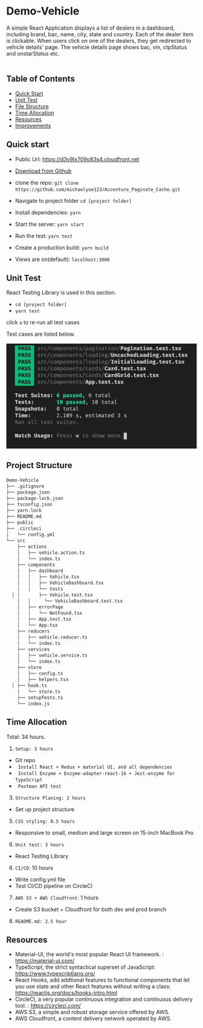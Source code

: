 # Demo-Vehicle

A simple React Application displays a list of dealers in a dashboard, including brand, bac, name, city, state and country. Each of the dealer item is clickable. When users click on one of the dealers, they get redirected to vehicle details' page. The vehicle details page shows bac, vin, ctpStatus and onstarStatus etc. <br><br>

## Table of Contents

- [Quick Start](#quick-start)
- [Unit Test](#unit-test)
- [File Structure](#file-structure)
- [Time Allocation](#time-allocation)
- [Resources](#resources)
- [Improvements](#improvements)

## Quick start

- Public Url: https://d3v9lx709o83s4.cloudfront.net 

- [Download from Github](https://github.com/michaelyue123/Accenture_Paginate_Cache/archive/main.zip)

- clone the repo: `git clone https://github.com/michaelyue123/Accenture_Paginate_Cache.git`

- Navigate to project folder
  `cd [project folder]`

- Install dependencies:
  `yarn`

- Start the server:
  `yarn start`

- Run the test:
  `yarn test`

- Create a production build:
  `yarn build`

- Views are on(default):
  `localhost:3000`

## Unit Test

React Testing Library is used in this section.

- `cd [project folder]`
- `yarn test`

click `a` to re-run all test cases

Test cases are listed below. <br><br>
![Unit Test](https://github.com/michaelyue123/Accenture_Paginate_Cache/blob/main/images/test_cases.png)

## Project Structure

```
Demo-Vehicle
├── .gitignore
├── package.json
├── package-lock.json
├── tsconfig.json
├── yarn.lock
├── README.md
├── public
├── .circleci
│	└── config.yml
└── src
	├── actions
	│	├── vehicle.action.ts
	│	└── index.ts
	├── components
	│	├── dashboard
	│	│	├── Vehicle.tsx
	│	│	├── VehicleDashboard.tsx
	│	│	└── tests
  │ │		├── Vehicle.test.tsx
	│	│	  └── VehicleDashboard.test.tsx
	│	├── errorPage
	│	│	└── NotFound.tsx
	│	├── App.test.tsx
	│	└── App.tsx
	├── reducers
	│	├── vehicle.reducer.ts
	│	└── index.ts
	├── services
	│	├── vehicle.service.ts
	│	└── index.ts
	├── store
	│	├── config.ts
 	│	├── helpers.tsx
  │	├── hook.ts
	│	└── store.ts
	├── setupTests.ts
	└── index.js
```

## Time Allocation

Total: 34 hours.

1. `Setup: 3 hours`

- Git repo
- ` Install React + Redux + material UI, and all dependencies`
- ` Install Enzyme + Enzyme-adapter-react-16 + Jest-enzyme for TypeScript`
- ` Postman API test`

3. `Structure Planing: 2 hours`

- Set up project structure

5. `CSS styling: 0.5 hours`

- Responsive to small, medium and large screen on 15-inch MacBook Pro

6. `Unit test: 3 hours`

- React Testing Library 

6. `CI/CD`: 10 hours

- Write config.yml file 
- Test CI/CD pipeline on CircleCI

7. `AWS S3 + AWS Cloudfront`: 1 hours

- Create S3 bucket + Cloudfront for both dev and prod branch

8. `README.md: 2.5 hour`

## Resources

- Material-UI, the world's most popular React UI framework. : <https://material-ui.com/>
- TypeScript, the strict syntactical superset of JavaScript: <https://www.typescriptlang.org/>
- React Hooks, add addtional features to functional components that let you use state and other React features without writing a class: <https://reactjs.org/docs/hooks-intro.html>
- CircleCI, a very popular continuous integration and continuous delivery tool. : <https://circleci.com/>
- AWS S3, a simple and robust storage service offered by AWS. 
- AWS Cloudfront, a content delivery network operated by AWS. 

